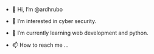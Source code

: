 - 👋 Hi, I’m @ardhrubo
- 👀 I’m interested in cyber security.
- 🌱 I’m currently learning web development and python.

- 📫 How to reach me ...

<!---
ardhrubo/ardhrubo is a ✨ special ✨ repository because its `README.md` (this file) appears on your GitHub profile.
You can click the Preview link to take a look at your changes.
--->

